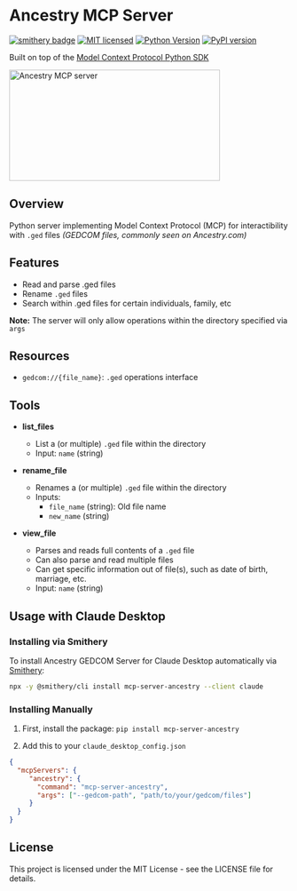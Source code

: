 # Ancestry MCP Server
[![smithery badge](https://smithery.ai/badge/mcp-server-ancestry)](https://smithery.ai/server/mcp-server-ancestry)
[![MIT licensed][mit-badge]][mit-url]
[![Python Version][python-badge]][python-url]
[![PyPI version][pypi-badge]][pypi-url]

[mit-badge]: https://img.shields.io/pypi/l/mcp.svg
[mit-url]: https://github.com/reeeeemo/ancestry-mcp/blob/main/LICENSE
[python-badge]: https://img.shields.io/pypi/pyversions/mcp.svg
[python-url]: https://www.python.org/downloads/
[pypi-badge]: https://badge.fury.io/py/mcp-server-ancestry.svg
[pypi-url]: https://pypi.org/project/mcp-server-ancestry

Built on top of the [Model Context Protocol Python SDK](https://modelcontextprotocol.io)

<a href="https://glama.ai/mcp/servers/pk5j4bp5nv"><img width="380" height="200" src="https://glama.ai/mcp/servers/pk5j4bp5nv/badge" alt="Ancestry MCP server" /></a>

## Overview

Python server implementing Model Context Protocol (MCP) for interactibility with `.ged` files *(GEDCOM files, commonly seen on Ancestry.com)*

## Features
    
- Read and parse .ged files
- Rename `.ged` files
- Search within .ged files for certain individuals, family, etc

**Note:** The server will only allow operations within the directory specified via `args`

## Resources

- `gedcom://{file_name}`: `.ged` operations interface

## Tools

- **list_files**
    - List a (or multiple) `.ged` file within the directory
    - Input: `name` (string)

- **rename_file**
    - Renames a (or multiple) `.ged` file within the directory
    - Inputs:
        - `file_name` (string): Old file name
        - `new_name` (string)
 
- **view_file**
    - Parses and reads full contents of a `.ged` file
    - Can also parse and read multiple files
    - Can get specific information out of file(s), such as date of birth, marriage, etc.
    - Input: `name` (string)


## Usage with Claude Desktop

### Installing via Smithery

To install Ancestry GEDCOM Server for Claude Desktop automatically via [Smithery](https://smithery.ai/server/mcp-server-ancestry):

```bash
npx -y @smithery/cli install mcp-server-ancestry --client claude
```

### Installing Manually
1. First, install the package:
```pip install mcp-server-ancestry```


2. Add this to your `claude_desktop_config.json` 

```json
{
  "mcpServers": {
     "ancestry": {
       "command": "mcp-server-ancestry",
       "args": ["--gedcom-path", "path/to/your/gedcom/files"]
     }
  }
}
```

## License

This project is licensed under the MIT License - see the LICENSE file for details.
